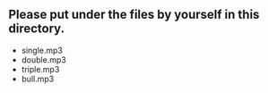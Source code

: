 ## Please put under the files by yourself in this directory.
- single.mp3
- double.mp3
- triple.mp3
- bull.mp3
